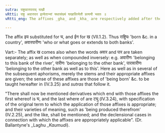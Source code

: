 ```yaml
---
sutra: राष्ट्रावारपाराद् घखौ
vRtti: राष्ट्र अवारपार इत्येताभ्यां यथासंख्यं घखावित्येतौ प्रत्ययौ भवतः ॥
vRtti_eng: The affixes _gha_ and _kha_ are respectively added after the words राष्ट्र and अवारपार ॥

---
```

The affix इय substituted for घ, and ईन for ख (VII.1.2). Thus राष्ट्रियः 'born &c. in a country', अवारपारीणः 'who or what goes or extends to both banks'.

Vart:- The affix ख comes also when the words अवार and पार are taken separately; as well as when compounded inversely: e.g. अवारीणः 'belonging to this bank of the river', पारीणः 'belonging to the other bank', पारावारीणः 'belonging to the other bank as well as to this'. Here as well as in several of the subsequent aphorisms, merely the stems and their appropriate affixes are given; the sense of these affixes are those of 'being born' &c. to be taught hereafter in (IV.3.25) and _sutras_ that follow it.

"There shall now be mentioned derivatives which end with those affixes the first whereof is घ, and the last where of are ट्यु (IV.3.24), with specification of the original term to which the application of those affixes is appropriate; and their varieties of meaning, such as 'being produced therefrom' (IV.2.25), and the like, shall be mentioned; and the declensional cases in connection with which the affixes are appropriately applicable". (Dr. Ballantyne's _Laghu __Kaumudi_).